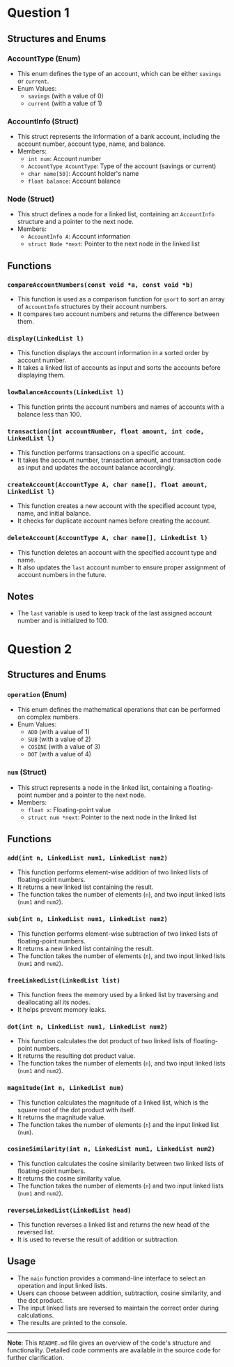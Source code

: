 # Question 1

## Structures and Enums

### AccountType (Enum)

- This enum defines the type of an account, which can be either `savings` or `current`.
- Enum Values:
  - `savings` (with a value of 0)
  - `current` (with a value of 1)

### AccountInfo (Struct)

- This struct represents the information of a bank account, including the account number, account type, name, and balance.
- Members:
  - `int num`: Account number
  - `AccountType AcountType`: Type of the account (savings or current)
  - `char name[50]`: Account holder's name
  - `float balance`: Account balance

### Node (Struct)

- This struct defines a node for a linked list, containing an `AccountInfo` structure and a pointer to the next node.
- Members:
  - `AccountInfo A`: Account information
  - `struct Node *next`: Pointer to the next node in the linked list

## Functions

### `compareAccountNumbers(const void *a, const void *b)`

- This function is used as a comparison function for `qsort` to sort an array of `AccountInfo` structures by their account numbers.
- It compares two account numbers and returns the difference between them.

### `display(LinkedList l)`

- This function displays the account information in a sorted order by account number.
- It takes a linked list of accounts as input and sorts the accounts before displaying them.

### `lowBalanceAccounts(LinkedList l)`

- This function prints the account numbers and names of accounts with a balance less than 100.

### `transaction(int accountNumber, float amount, int code, LinkedList l)`

- This function performs transactions on a specific account.
- It takes the account number, transaction amount, and transaction code as input and updates the account balance accordingly.

### `createAccount(AccountType A, char name[], float amount, LinkedList l)`

- This function creates a new account with the specified account type, name, and initial balance.
- It checks for duplicate account names before creating the account.

### `deleteAccount(AccountType A, char name[], LinkedList l)`

- This function deletes an account with the specified account type and name.
- It also updates the `last` account number to ensure proper assignment of account numbers in the future.


## Notes

- The `last` variable is used to keep track of the last assigned account number and is initialized to 100.

# Question 2

## Structures and Enums

### `operation` (Enum)

- This enum defines the mathematical operations that can be performed on complex numbers.
- Enum Values:
  - `ADD` (with a value of 1)
  - `SUB` (with a value of 2)
  - `COSINE` (with a value of 3)
  - `DOT` (with a value of 4)

### `num` (Struct)

- This struct represents a node in the linked list, containing a floating-point number and a pointer to the next node.
- Members:
  - `float x`: Floating-point value
  - `struct num *next`: Pointer to the next node in the linked list

## Functions

### `add(int n, LinkedList num1, LinkedList num2)`

- This function performs element-wise addition of two linked lists of floating-point numbers.
- It returns a new linked list containing the result.
- The function takes the number of elements (`n`), and two input linked lists (`num1` and `num2`).

### `sub(int n, LinkedList num1, LinkedList num2)`

- This function performs element-wise subtraction of two linked lists of floating-point numbers.
- It returns a new linked list containing the result.
- The function takes the number of elements (`n`), and two input linked lists (`num1` and `num2`).

### `freeLinkedList(LinkedList list)`

- This function frees the memory used by a linked list by traversing and deallocating all its nodes.
- It helps prevent memory leaks.

### `dot(int n, LinkedList num1, LinkedList num2)`

- This function calculates the dot product of two linked lists of floating-point numbers.
- It returns the resulting dot product value.
- The function takes the number of elements (`n`), and two input linked lists (`num1` and `num2`).

### `magnitude(int n, LinkedList num)`

- This function calculates the magnitude of a linked list, which is the square root of the dot product with itself.
- It returns the magnitude value.
- The function takes the number of elements (`n`) and the input linked list (`num`).

### `cosineSimilarity(int n, LinkedList num1, LinkedList num2)`

- This function calculates the cosine similarity between two linked lists of floating-point numbers.
- It returns the cosine similarity value.
- The function takes the number of elements (`n`) and two input linked lists (`num1` and `num2`).

### `reverseLinkedList(LinkedList head)`

- This function reverses a linked list and returns the new head of the reversed list.
- It is used to reverse the result of addition or subtraction.

## Usage

- The `main` function provides a command-line interface to select an operation and input linked lists.
- Users can choose between addition, subtraction, cosine similarity, and the dot product.
- The input linked lists are reversed to maintain the correct order during calculations.
- The results are printed to the console.

---

**Note**: This `README.md` file gives an overview of the code's structure and functionality. Detailed code comments are available in the source code for further clarification.

